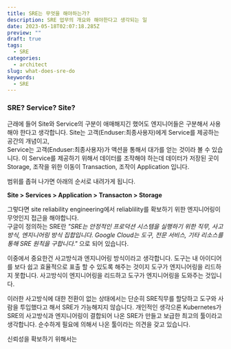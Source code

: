 ```yaml
---
title: SRE는 무엇을 해야하는가?
description: SRE 업무의 개요와 해야한다고 생각되는 일
date: 2023-05-18T02:07:18.285Z
preview: ""
draft: true
tags:
  - SRE
categories:
  - architect
slug: what-does-sre-do
keywords:
  - SRE
---
```

### SRE? Service? Site? 
근래에 들어 Site와 Service의 구분이 애매해지긴 했어도 엔지니어들은 구분해서 사용해야 한다고 생각합니다. 
Site는 고객(Enduser:최종사용자)에게 Service를 제공하는 공간의 개념이고,  
Service는 고객(Enduser:최종사용자)가 액션을 통해서 대가를 얻는 것이라 볼 수 있습니다. 
이 Service를 제공하기 위해서 데이터를 조작해야 하는데 데이터가 저장된 곳이 Storage, 조작을 위한 이동이 
Transaction, 조작이 Application 입니다. 

범위를 좁혀 나가면 아래의 순서로 내려가게 됩니다. 

__Site > Services > Application > Transacton > Storage__

그렇다면 site reliability engineering에서 reliablility를 확보하기 위한 엔지니어링이 무엇인지 접근을 해야합니다.  
구글이 정의하는 SRE란
*"SRE는 안정적인 프로덕션 시스템을 실행하기 위한 직무, 사고방식, 엔지니어링 방식 집합입니다. Google Cloud는 도구, 전문 서비스, 기타 리소스를 통해 SRE 원칙을 구합니다."*
으로 되어 있습니다. 

이중에서 중요한건 사고방식과 엔지니어링 방식이라고 생각합니다. 
도구는 내 아이디어를 보다 쉽고 효율적으로 표출 할 수 있도록 해주는 것이지 도구가 엔지니어링을 리드하지 못합니다. 
사고방식이 엔지니어링을 리드하고 도구가 엔지니어링을 도와주는 것입니다. 

이러한 사고방식에 대한 전환이 없는 상태에서는 단순히 SRE직무를 할당하고 도구와 사람을 투입했다고 해서 SRE가 가능해지지 않습니다. 
개인적인 생각으론 Kubernetes가 SRE의 사고방식과 엔지니어링이 결합되어 나온 SRE가 만들고 보급한 최고의 툴이라고 생각합니다. 
순수하게 필요에 의해서 나온 툴이라는 의견을 갖고 있습니다. 

신뢰성을 확보하기 위해서는 
